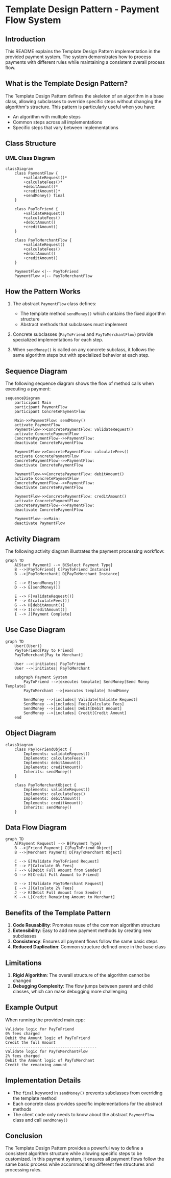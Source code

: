 # Template Design Pattern - Payment Flow System

## Introduction

This README explains the Template Design Pattern implementation in the provided payment system. The system demonstrates how to process payments with different rules while maintaining a consistent overall process flow.

## What is the Template Design Pattern?

The Template Design Pattern defines the skeleton of an algorithm in a base class, allowing subclasses to override specific steps without changing the algorithm's structure. This pattern is particularly useful when you have:

- An algorithm with multiple steps
- Common steps across all implementations
- Specific steps that vary between implementations

## Class Structure

### UML Class Diagram

```mermaid
classDiagram
    class PaymentFlow {
        +validateRequest()*
        +calculateFees()*
        +debitAmount()*
        +creditAmount()*
        +sendMoney() final
    }
    
    class PayToFriend {
        +validateRequest()
        +calculateFees()
        +debitAmount()
        +creditAmount()
    }
    
    class PayToMerchantFlow {
        +validateRequest()
        +calculateFees()
        +debitAmount()
        +creditAmount()
    }
    
    PaymentFlow <|-- PayToFriend
    PaymentFlow <|-- PayToMerchantFlow
```

## How the Pattern Works

1. The abstract `PaymentFlow` class defines:
   - The template method `sendMoney()` which contains the fixed algorithm structure
   - Abstract methods that subclasses must implement

2. Concrete subclasses (`PayToFriend` and `PayToMerchantFlow`) provide specialized implementations for each step.

3. When `sendMoney()` is called on any concrete subclass, it follows the same algorithm steps but with specialized behavior at each step.

## Sequence Diagram

The following sequence diagram shows the flow of method calls when executing a payment:

```mermaid
sequenceDiagram
    participant Main
    participant PaymentFlow
    participant ConcretePaymentFlow
    
    Main->>PaymentFlow: sendMoney()
    activate PaymentFlow
    PaymentFlow->>ConcretePaymentFlow: validateRequest()
    activate ConcretePaymentFlow
    ConcretePaymentFlow-->>PaymentFlow: 
    deactivate ConcretePaymentFlow
    
    PaymentFlow->>ConcretePaymentFlow: calculateFees()
    activate ConcretePaymentFlow
    ConcretePaymentFlow-->>PaymentFlow: 
    deactivate ConcretePaymentFlow
    
    PaymentFlow->>ConcretePaymentFlow: debitAmount()
    activate ConcretePaymentFlow
    ConcretePaymentFlow-->>PaymentFlow: 
    deactivate ConcretePaymentFlow
    
    PaymentFlow->>ConcretePaymentFlow: creditAmount()
    activate ConcretePaymentFlow
    ConcretePaymentFlow-->>PaymentFlow: 
    deactivate ConcretePaymentFlow
    
    PaymentFlow-->>Main: 
    deactivate PaymentFlow
```

## Activity Diagram

The following activity diagram illustrates the payment processing workflow:

```mermaid
graph TD
    A[Start Payment] --> B{Select Payment Type}
    B -->|PayToFriend| C[PayToFriend Instance]
    B -->|PayToMerchant| D[PayToMerchant Instance]
    
    C --> E[sendMoney()]
    D --> E[sendMoney()]
    
    E --> F[validateRequest()]
    F --> G[calculateFees()]
    G --> H[debitAmount()]
    H --> I[creditAmount()]
    I --> J[Payment Complete]
```

## Use Case Diagram

```mermaid
graph TD
    User((User))
    PayToFriend[Pay to Friend]
    PayToMerchant[Pay to Merchant]
    
    User -->|initiates| PayToFriend
    User -->|initiates| PayToMerchant
    
    subgraph Payment System
        PayToFriend -->|executes template| SendMoney[Send Money Template]
        PayToMerchant -->|executes template| SendMoney
        
        SendMoney -->|includes| Validate[Validate Request]
        SendMoney -->|includes| Fees[Calculate Fees]
        SendMoney -->|includes| Debit[Debit Amount]
        SendMoney -->|includes| Credit[Credit Amount]
    end
```

## Object Diagram

```mermaid
classDiagram
    class PayToFriendObject {
        Implements: validateRequest()
        Implements: calculateFees()
        Implements: debitAmount()
        Implements: creditAmount()
        Inherits: sendMoney()
    }
    
    class PayToMerchantObject {
        Implements: validateRequest()
        Implements: calculateFees()
        Implements: debitAmount()
        Implements: creditAmount()
        Inherits: sendMoney()
    }
```

## Data Flow Diagram

```mermaid
graph TD
    A[Payment Request] --> B{Payment Type}
    B -->|Friend Payment| C[PayToFriend Object]
    B -->|Merchant Payment| D[PayToMerchant Object]
    
    C --> E[Validate PayToFriend Request]
    E --> F[Calculate 0% Fees]
    F --> G[Debit Full Amount from Sender]
    G --> H[Credit Full Amount to Friend]
    
    D --> I[Validate PayToMerchant Request]
    I --> J[Calculate 2% Fees]
    J --> K[Debit Full Amount from Sender]
    K --> L[Credit Remaining Amount to Merchant]
```

## Benefits of the Template Pattern

1. **Code Reusability**: Promotes reuse of the common algorithm structure
2. **Extensibility**: Easy to add new payment methods by creating new subclasses
3. **Consistency**: Ensures all payment flows follow the same basic steps
4. **Reduced Duplication**: Common structure defined once in the base class

## Limitations

1. **Rigid Algorithm**: The overall structure of the algorithm cannot be changed
2. **Debugging Complexity**: The flow jumps between parent and child classes, which can make debugging more challenging

## Example Output

When running the provided main.cpp:

```
Validate logic for PayToFriend
0% fees charged
Debit the Amount logic of PayToFriend
Credit the full Amount
----------------------------------------
Validate logic for PayToMerchantFlow
2% fees charged
Debit the Amount logic of PayToMerchant
Credit the remaining amount
```

## Implementation Details

- The `final` keyword in `sendMoney()` prevents subclasses from overriding the template method
- Each concrete class provides specific implementations for the abstract methods
- The client code only needs to know about the abstract `PaymentFlow` class and call `sendMoney()`

## Conclusion

The Template Design Pattern provides a powerful way to define a consistent algorithm structure while allowing specific steps to be customized. In this payment system, it ensures all payment flows follow the same basic process while accommodating different fee structures and processing rules.
